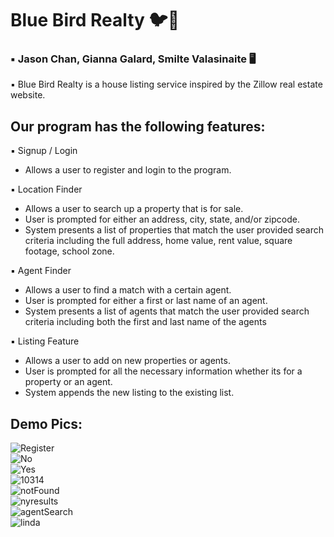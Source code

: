 # Blue Bird Realty 🐦🏡
### ▪️ Jason Chan, Gianna Galard, Smilte Valasinaite 🖥️

▪️ Blue Bird Realty is a house listing service inspired by the Zillow real estate website.

## Our program has the following features:
▪️ Signup / Login
  - Allows a user to register and login to the program.

▪️ Location Finder
  - Allows a user to search up a property that is for sale. 
  - User is prompted for either an address, city, state, and/or zipcode.
  - System presents a list of properties that match the user provided search criteria including the full address, home value, rent value, square footage, school zone.

▪️ Agent Finder
  - Allows a user to find a match with a certain agent. 
  - User is prompted for either a first or last name of an agent.
  - System presents a list of agents that match the user provided search criteria including both the first and last name of the agents

▪️ Listing Feature
  - Allows a user to add on new properties or agents.
  - User is prompted for all the necessary information whether its for a property or an agent.
  - System appends the new listing to the existing list.

## Demo Pics:
![Register](https://user-images.githubusercontent.com/80483712/116246635-2a9ef600-a738-11eb-82e8-b6502d03a235.png)  
![No](https://user-images.githubusercontent.com/80483712/116246729-3e4a5c80-a738-11eb-9997-237be0c9862f.png)  
![Yes](https://user-images.githubusercontent.com/80483712/116246782-44d8d400-a738-11eb-8319-431bf0d97f26.png)  
![10314](https://user-images.githubusercontent.com/80483712/116247474-e5c78f00-a738-11eb-8cd8-9c80dacd70b9.png)   
![notFound](https://user-images.githubusercontent.com/80483712/116247600-0394f400-a739-11eb-9f56-eab19ebfefd4.png)  
![nyresults](https://user-images.githubusercontent.com/80483712/116247712-1f989580-a739-11eb-963a-f3163e7e196e.png)  
![agentSearch](https://user-images.githubusercontent.com/80483712/116247846-40f98180-a739-11eb-9b0a-752eaba5d89d.png)  
![linda](https://user-images.githubusercontent.com/80483712/116247871-48208f80-a739-11eb-9c8d-e11a43f8ca0a.png)
